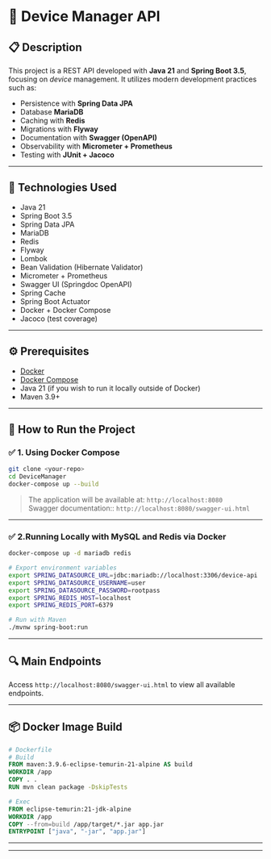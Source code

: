
# 📘 Device Manager API

## 📋 Description

This project is a REST API developed with **Java 21** and **Spring Boot 3.5**, focusing on *device* management. It utilizes modern development practices such as:

- Persistence with **Spring Data JPA**
- Database **MariaDB**
- Caching with **Redis**
- Migrations with **Flyway**
- Documentation with **Swagger (OpenAPI)**
- Observability with **Micrometer + Prometheus**
- Testing with **JUnit + Jacoco**

---

## 🚀 Technologies Used

- Java 21
- Spring Boot 3.5
- Spring Data JPA
- MariaDB
- Redis
- Flyway
- Lombok
- Bean Validation (Hibernate Validator)
- Micrometer + Prometheus
- Swagger UI (Springdoc OpenAPI)
- Spring Cache
- Spring Boot Actuator
- Docker + Docker Compose
- Jacoco (test coverage)

---

## ⚙️ Prerequisites

- [Docker](https://www.docker.com/)
- [Docker Compose](https://docs.docker.com/compose/)
- Java 21 (if you wish to run it locally outside of Docker)
- Maven 3.9+

---

## 📂 How to Run the Project

### ✅ 1. Using Docker Compose

```bash
git clone <your-repo>
cd DeviceManager
docker-compose up --build
```

> The application will be available at: `http://localhost:8080`  
> Swagger documentation:: `http://localhost:8080/swagger-ui.html`

---

### ✅ 2.Running Locally with MySQL and Redis via Docker

```bash
docker-compose up -d mariadb redis

# Export environment variables
export SPRING_DATASOURCE_URL=jdbc:mariadb://localhost:3306/device-api
export SPRING_DATASOURCE_USERNAME=user
export SPRING_DATASOURCE_PASSWORD=rootpass
export SPRING_REDIS_HOST=localhost
export SPRING_REDIS_PORT=6379

# Run with Maven
./mvnw spring-boot:run
```

---

## 🔍 Main Endpoints

Access `http://localhost:8080/swagger-ui.html` to view all available endpoints.

---

## 📦 Docker Image Build

```dockerfile
# Dockerfile
# Build
FROM maven:3.9.6-eclipse-temurin-21-alpine AS build
WORKDIR /app
COPY . .
RUN mvn clean package -DskipTests

# Exec
FROM eclipse-temurin:21-jdk-alpine
WORKDIR /app
COPY --from=build /app/target/*.jar app.jar
ENTRYPOINT ["java", "-jar", "app.jar"]
```

---

---

